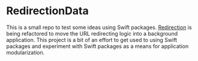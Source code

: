 # RedirectionData

This is a small repo to test some ideas using Swift packages.  [Redirection](https://github.com/Grayson/Redirection) is being refactored to move the URL redirecting logic into a background application.  This project is a bit of an effort to get used to using Swift packages and experiment with Swift packages as a means for application modularization.